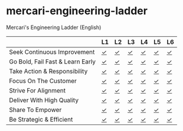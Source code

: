 # mercari-engineering-ladder

Mercari's Engineering Ladder (English)

| | L1 | L2 | L3 | L4 | L5 | L6 |
|-|-|-|-|-|-|-|
| Seek Continuous Improvement | [✓](https://github.com/mercari/mercari-engineering-ladder/blob/main/en/L1.md#seek-continuous-improvement) | [✓](https://github.com/mercari/mercari-engineering-ladder/blob/main/en/L2.md#seek-continuous-improvement) | [✓](https://github.com/mercari/mercari-engineering-ladder/blob/main/en/L3.md#seek-continuous-improvement) | [✓](https://github.com/mercari/mercari-engineering-ladder/blob/main/en/L4.md#seek-continuous-improvement) | [✓](https://github.com/mercari/mercari-engineering-ladder/blob/main/en/L5.md#seek-continuous-improvement) | [✓](https://github.com/mercari/mercari-engineering-ladder/blob/main/en/L6.md#seek-continuous-improvement) |
| Go Bold, Fail Fast & Learn Early | [✓](https://github.com/mercari/mercari-engineering-ladder/blob/main/en/L1.md#go-bold-fail-fast--learn-early) | [✓](https://github.com/mercari/mercari-engineering-ladder/blob/main/en/L2.md#go-bold-fail-fast--learn-early) | [✓](https://github.com/mercari/mercari-engineering-ladder/blob/main/en/L3.md#go-bold-fail-fast--learn-early) | [✓](https://github.com/mercari/mercari-engineering-ladder/blob/main/en/L4.md#go-bold-fail-fast--learn-early) | [✓](https://github.com/mercari/mercari-engineering-ladder/blob/main/en/L5.md#go-bold-fail-fast--learn-early) | [✓](https://github.com/mercari/mercari-engineering-ladder/blob/main/en/L6.md#go-bold-fail-fast--learn-early) |
| Take Action & Responsibility | [✓](https://github.com/mercari/mercari-engineering-ladder/blob/main/en/L1.md#take-action--responsibility) | [✓](https://github.com/mercari/mercari-engineering-ladder/blob/main/en/L2.md#take-action--responsibility) | [✓](https://github.com/mercari/mercari-engineering-ladder/blob/main/en/L3.md#take-action--responsibility) | [✓](https://github.com/mercari/mercari-engineering-ladder/blob/main/en/L4.md#take-action--responsibility) | [✓](https://github.com/mercari/mercari-engineering-ladder/blob/main/en/L5.md#take-action--responsibility) | [✓](https://github.com/mercari/mercari-engineering-ladder/blob/main/en/L6.md#take-action--responsibility) |
| Focus On The Customer | [✓](https://github.com/mercari/mercari-engineering-ladder/blob/main/en/L1.md#focus-on-the-customer) | [✓](https://github.com/mercari/mercari-engineering-ladder/blob/main/en/L2.md#focus-on-the-customer) | [✓](https://github.com/mercari/mercari-engineering-ladder/blob/main/en/L3.md#focus-on-the-customer) | [✓](https://github.com/mercari/mercari-engineering-ladder/blob/main/en/L4.md#focus-on-the-customer) | [✓](https://github.com/mercari/mercari-engineering-ladder/blob/main/en/L5.md#focus-on-the-customer) | [✓](https://github.com/mercari/mercari-engineering-ladder/blob/main/en/L6.md#focus-on-the-customer) |
| Strive For Alignment | [✓](https://github.com/mercari/mercari-engineering-ladder/blob/main/en/L1.md#strive-for-alignment) | [✓](https://github.com/mercari/mercari-engineering-ladder/blob/main/en/L2.md#strive-for-alignment) | [✓](https://github.com/mercari/mercari-engineering-ladder/blob/main/en/L3.md#strive-for-alignment) | [✓](https://github.com/mercari/mercari-engineering-ladder/blob/main/en/L4.md#strive-for-alignment) | [✓](https://github.com/mercari/mercari-engineering-ladder/blob/main/en/L5.md#strive-for-alignment) | [✓](https://github.com/mercari/mercari-engineering-ladder/blob/main/en/L6.md#strive-for-alignment) |
| Deliver With High Quality | [✓](https://github.com/mercari/mercari-engineering-ladder/blob/main/en/L1.md#deliver-with-high-quality) | [✓](https://github.com/mercari/mercari-engineering-ladder/blob/main/en/L2.md#deliver-with-high-quality) | [✓](https://github.com/mercari/mercari-engineering-ladder/blob/main/en/L3.md#deliver-with-high-quality) | [✓](https://github.com/mercari/mercari-engineering-ladder/blob/main/en/L4.md#deliver-with-high-quality) | [✓](https://github.com/mercari/mercari-engineering-ladder/blob/main/en/L5.md#deliver-with-high-quality) | [✓](https://github.com/mercari/mercari-engineering-ladder/blob/main/en/L6.md#deliver-with-high-quality) |
| Share To Empower | [✓](https://github.com/mercari/mercari-engineering-ladder/blob/main/en/L1.md#share-to-empower) | [✓](https://github.com/mercari/mercari-engineering-ladder/blob/main/en/L2.md#share-to-empower) | [✓](https://github.com/mercari/mercari-engineering-ladder/blob/main/en/L3.md#share-to-empower) | [✓](https://github.com/mercari/mercari-engineering-ladder/blob/main/en/L4.md#share-to-empower) | [✓](https://github.com/mercari/mercari-engineering-ladder/blob/main/en/L5.md#share-to-empower) | [✓](https://github.com/mercari/mercari-engineering-ladder/blob/main/en/L6.md#share-to-empower) |
| Be Strategic & Efficient | [✓](https://github.com/mercari/mercari-engineering-ladder/blob/main/en/L1.md#be-strategic--efficient) | [✓](https://github.com/mercari/mercari-engineering-ladder/blob/main/en/L2.md#be-strategic--efficient) | [✓](https://github.com/mercari/mercari-engineering-ladder/blob/main/en/L3.md#be-strategic--efficient) | [✓](https://github.com/mercari/mercari-engineering-ladder/blob/main/en/L4.md#be-strategic--efficient) | [✓](https://github.com/mercari/mercari-engineering-ladder/blob/main/en/L5.md#be-strategic--efficient) | [✓](https://github.com/mercari/mercari-engineering-ladder/blob/main/en/L6.md#be-strategic--efficient) |
